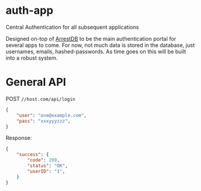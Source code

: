 auth-app
========

Central Authentication for all subsequent applications

Designed on-top of [ArrestDB](https://github.com/bign8/ArrestDB) to be the main authentication portal for several apps to come.  For now, not much data is stored in the database, just usernames, emails, hashed-passwords.  As time goes on this will be built into a robust system.

# General API
POST `//host.com/api/login`
```json
{
    "user": "one@example.com",
    "pass": "xxxyyyzzz",
}
```
Response:
```json
{
    "success": {
        "code": 200,
        "status": "OK",
        "userID": "1",
    }
}



